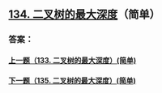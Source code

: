 ## [134. 二叉树的最大深度](https://leetcode-cn.com/problems/merge-two-sorted-lists/)（简单）





### 答案：



#### [上一题（133. 二叉树的最大深度）(简单)](https://github.com/sdwwld/leetCode/blob/master/src/main/java/com/wld/java/leetcode/leetCode0133.md)

#### [下一题（135. 二叉树的最大深度）(简单)](https://github.com/sdwwld/leetCode/blob/master/src/main/java/com/wld/java/leetcode/leetCode0135.md)